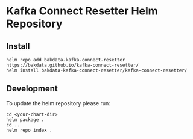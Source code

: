 # Kafka Connect Resetter Helm Repository

## Install

```
helm repo add bakdata-kafka-connect-resetter https://bakdata.github.io/kafka-connect-resetter/
helm install bakdata-kafka-connect-resetter/kafka-connect-resetter/
```

## Development

To update the helm repository please run:

```
cd <your-chart-dir>
helm package .
cd ..
helm repo index .
```
